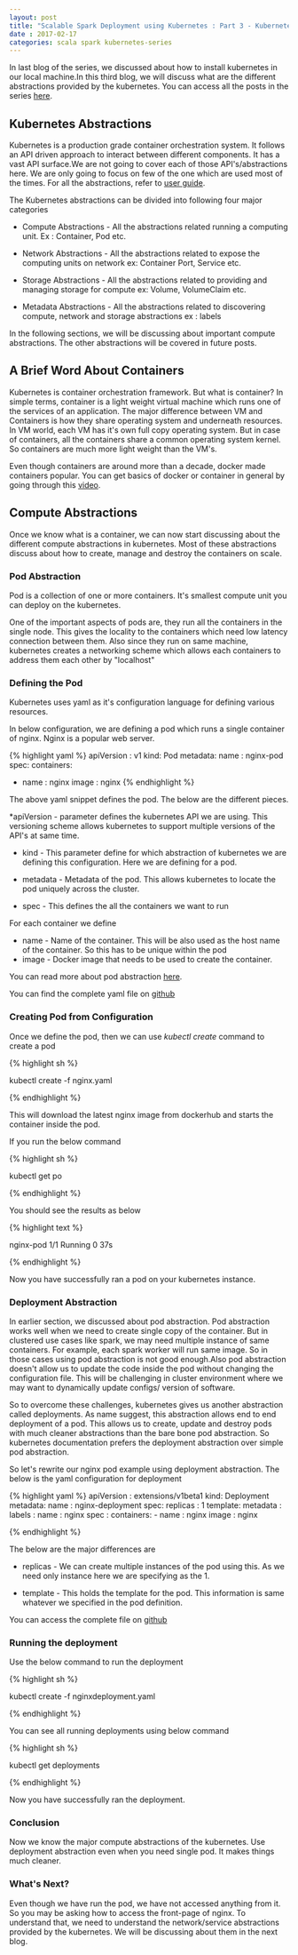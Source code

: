 ```yaml
---
layout: post
title: "Scalable Spark Deployment using Kubernetes : Part 3 - Kubernetes Abstractions" 
date : 2017-02-17
categories: scala spark kubernetes-series
---
```

In last blog of the series, we discussed about how to install kubernetes in our local machine.In this third blog, we will discuss what are the different abstractions
provided by the kubernetes. You can access all the posts in the series [here](/categories/kubernetes-series).


## Kubernetes Abstractions

Kubernetes is a production grade  container orchestration system. It follows an API driven approach to interact between different components. It has a vast API surface.We are not going to cover each of those API's/abstractions here. We are only going to focus on few of the one which are used most of the times. For all the abstractions, refer to [user guide](https://kubernetes.io/docs/user-guide/).

The Kubernetes abstractions can be divided into following four major categories

* Compute Abstractions - All the abstractions related running a computing unit. Ex : Container, Pod etc.

* Network Abstractions - All the abstractions related to expose the computing units on network ex: Container Port, Service etc.

* Storage Abstractions - All the abstractions related to providing and managing storage for compute ex: Volume, VolumeClaim etc.

* Metadata Abstractions - All the abstractions related to discovering compute, network and storage abstractions ex : labels

In the following sections, we will be discussing about important compute abstractions. The other abstractions will be covered in future posts.

## A Brief Word About Containers

Kubernetes is container orchestration framework. But what is container? In simple terms, container is a light weight virtual machine which runs one of the services
of an application. The major difference between VM and Containers is how they share operating system and underneath resources. In VM world, each VM has it's own full copy operating system. But in case of containers, all the containers share a common operating system kernel. So containers are much more light weight than the VM's.

Even though containers are around more than a decade, docker made containers popular. You can get basics of docker or container in general by going through this [video](https://www.youtube.com/watch?v=Q5POuMHxW-0).

## Compute Abstractions

Once we know what is a container, we can now start discussing about the different compute abstractions in kubernetes. Most of these abstractions discuss about how to create, manage and destroy the containers on scale.

### Pod Abstraction

Pod is a collection of one or more containers. It's smallest compute unit you can deploy on the kubernetes.

One of the important aspects of pods are, they run all the containers in the single node. This gives the locality to the containers which need low latency connection between them. Also since they run on same machine, kubernetes creates a networking scheme which allows each containers to address them each other by "localhost"

### Defining the Pod

Kubernetes uses yaml as it's configuration language for defining various resources.

In below configuration, we are defining a pod which runs a single container of nginx. Nginx is a popular web server. 

{% highlight yaml %} 
apiVersion : v1
kind: Pod
metadata:
  name : nginx-pod
spec:
  containers:
   - name : nginx
     image : nginx
{% endhighlight %}
	

The above yaml snippet defines the pod. The below are the different pieces.

*apiVersion - parameter defines the  kubernetes API we are using. This versioning scheme allows kubernetes to support multiple versions of the API's at same time. 

* kind - This parameter define for which abstraction of kubernetes we are defining this configuration. Here we are defining for a pod.

* metadata - Metadata of the pod. This allows kubernetes to locate the pod uniquely across the cluster.

* spec - This defines the all the containers we want to run

For each container we define

 * name - Name of the container. This will be also used as the host name of the container. So this has to be unique within the pod
 * image - Docker image that needs to be used to create the container.

You can read more about pod abstraction [here](https://kubernetes.io/docs/user-guide/pods/).

You can find the complete yaml file on [github](https://github.com/phatak-dev/blog/blob/master/code/KubernetesExamples/nginxpod.yaml)

### Creating Pod from Configuration

Once we define the pod, then we can use *kubectl create* command to create a pod

{% highlight sh %}

kubectl create -f nginx.yaml

{% endhighlight %}

This will download the latest nginx image from dockerhub and starts the container inside the pod.

If you run the below command 

{% highlight sh %}

kubectl get po

{% endhighlight %}

You should see the results as below 

{% highlight text %}

nginx-pod                          1/1       Running   0          37s

{% endhighlight %}

Now you have successfully ran a pod on your kubernetes instance.

### Deployment Abstraction

In earlier section, we discussed about pod abstraction. Pod abstraction works well when we need to create single copy of the container. But in clustered use cases like spark, we may need multiple instance of same containers. For example, each spark worker will run same image. So in those cases using pod abstraction is not good enough.Also pod abstraction doesn't allow us to update the code inside the pod without changing the configuration file. This will be challenging in cluster environment where we may want to dynamically update configs/ version of software.

So to overcome these challenges, kubernetes gives us another abstraction called deployments. As name suggest, this abstraction allows end to end deployment of a pod. This allows us to create, update and destroy pods with much cleaner abstractions than the bare bone pod abstraction. So kubernetes documentation prefers the deployment abstraction over simple pod abstraction.

So let's rewrite our nginx pod example using deployment abstraction. The below is the yaml configuration for deployment

{% highlight yaml %}
apiVersion : extensions/v1beta1
kind: Deployment
metadata:
  name : nginx-deployment
spec:
  replicas : 1
  template:
    metadata :
     labels :
        name : nginx
    spec :
      containers:
       - name : nginx
         image : nginx

{% endhighlight %}

The below are the major differences are

 * replicas - We can create multiple instances of the pod using this. As we need only instance here we are specifying as the 1.

 * template - This holds the template for the pod. This information is same whatever we specified in the pod definition.

You can access the complete file on [github](https://github.com/phatak-dev/blog/blob/master/code/KubernetesExamples/nginxdeployment.yaml)
### Running the deployment

Use the below command to run the deployment

{% highlight sh %}

kubectl create -f nginxdeployment.yaml

{% endhighlight %}

You can see all running deployments using below command

{% highlight sh %}

kubectl get deployments 

{%  endhighlight %}

Now you have successfully ran the deployment.

### Conclusion
Now we know the major compute abstractions of the kubernetes. Use deployment abstraction even when you need single pod. It makes things much cleaner.

### What's Next?

Even though we have run the pod, we have not accessed  anything from it. So you may be asking how to access the front-page of nginx. To understand that, we need to understand the network/service abstractions provided by the kubernetes. We will be discussing about them in the next blog.


